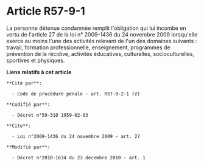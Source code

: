 # Article R57-9-1

La personne détenue condamnée remplit l'obligation qui lui incombe en vertu de l'article 27 de la loi n° 2009-1436 du 24
novembre 2009 lorsqu'elle exerce au moins l'une des activités relevant de l'un des domaines suivants : travail, formation
professionnelle, enseignement, programmes de prévention de la récidive, activités éducatives, culturelles, socioculturelles,
sportives et physiques.

**Liens relatifs à cet article**

	**Cité par**:

	  - Code de procédure pénale - art. R57-9-2-1 (V)

	**Codifié par**:

	  - Décret n°59-318 1959-02-03

	**Cite**:

	  - Loi n°2009-1436 du 24 novembre 2009 - art. 27

	**Modifié par**:

	  - Décret n°2010-1634 du 23 décembre 2010 - art. 1

